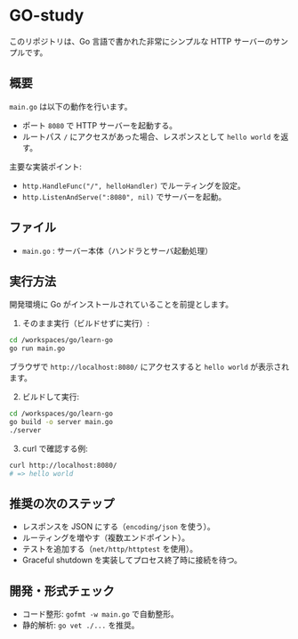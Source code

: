 # GO-study

このリポジトリは、Go 言語で書かれた非常にシンプルな HTTP サーバーのサンプルです。

## 概要

`main.go` は以下の動作を行います。

- ポート `8080` で HTTP サーバーを起動する。
- ルートパス `/` にアクセスがあった場合、レスポンスとして `hello world` を返す。

主要な実装ポイント:

- `http.HandleFunc("/", helloHandler)` でルーティングを設定。
- `http.ListenAndServe(":8080", nil)` でサーバーを起動。

## ファイル

- `main.go` : サーバー本体（ハンドラとサーバ起動処理）

## 実行方法

開発環境に Go がインストールされていることを前提とします。

1. そのまま実行（ビルドせずに実行）:

```bash
cd /workspaces/go/learn-go
go run main.go
```

ブラウザで `http://localhost:8080/` にアクセスすると `hello world` が表示されます。

2. ビルドして実行:

```bash
cd /workspaces/go/learn-go
go build -o server main.go
./server
```

3. curl で確認する例:

```bash
curl http://localhost:8080/
# => hello world
```

## 推奨の次のステップ

- レスポンスを JSON にする（`encoding/json` を使う）。
- ルーティングを増やす（複数エンドポイント）。
- テストを追加する（`net/http/httptest` を使用）。
- Graceful shutdown を実装してプロセス終了時に接続を待つ。

## 開発・形式チェック

- コード整形: `gofmt -w main.go` で自動整形。
- 静的解析: `go vet ./...` を推奨。
